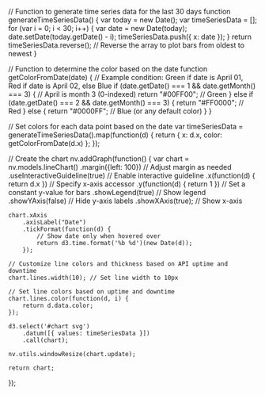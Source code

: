 // Function to generate time series data for the last 30 days
function generateTimeSeriesData() {
    var today = new Date();
    var timeSeriesData = [];
    for (var i = 0; i < 30; i++) {
        var date = new Date(today);
        date.setDate(today.getDate() - i);
        timeSeriesData.push({ x: date });
    }
    return timeSeriesData.reverse(); // Reverse the array to plot bars from oldest to newest
}

// Function to determine the color based on the date
function getColorFromDate(date) {
    // Example condition: Green if date is April 01, Red if date is April 02, else Blue
    if (date.getDate() === 1 && date.getMonth() === 3) { // April is month 3 (0-indexed)
        return "#00FF00"; // Green
    } else if (date.getDate() === 2 && date.getMonth() === 3) {
        return "#FF0000"; // Red
    } else {
        return "#0000FF"; // Blue (or any default color)
    }
}

// Set colors for each data point based on the date
var timeSeriesData = generateTimeSeriesData().map(function(d) {
    return { x: d.x, color: getColorFromDate(d.x) };
});

// Create the chart
nv.addGraph(function() {
    var chart = nv.models.lineChart()
        .margin({left: 100}) // Adjust margin as needed
        .useInteractiveGuideline(true) // Enable interactive guideline
        .x(function(d) { return d.x }) // Specify x-axis accessor
        .y(function(d) { return 1 }) // Set a constant y-value for bars
        .showLegend(true) // Show legend
        .showYAxis(false) // Hide y-axis labels
        .showXAxis(true); // Show x-axis
        
    chart.xAxis
        .axisLabel("Date")
        .tickFormat(function(d) {
            // Show date only when hovered over
            return d3.time.format('%b %d')(new Date(d));
        });

    // Customize line colors and thickness based on API uptime and downtime
    chart.lines.width(10); // Set line width to 10px

    // Set line colors based on uptime and downtime
    chart.lines.color(function(d, i) {
        return d.data.color;
    });

    d3.select('#chart svg')
        .datum([{ values: timeSeriesData }])
        .call(chart);

    nv.utils.windowResize(chart.update);

    return chart;
});

